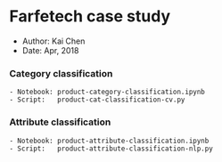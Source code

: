 # Farfetech case study

- Author: Kai Chen
- Date: Apr, 2018

### Category classification
    - Notebook: product-category-classification.ipynb
    - Script:   product-cat-classification-cv.py

### Attribute classification
    - Notebook: product-attribute-classification.ipynb
    - Script:   product-attribute-classification-nlp.py
